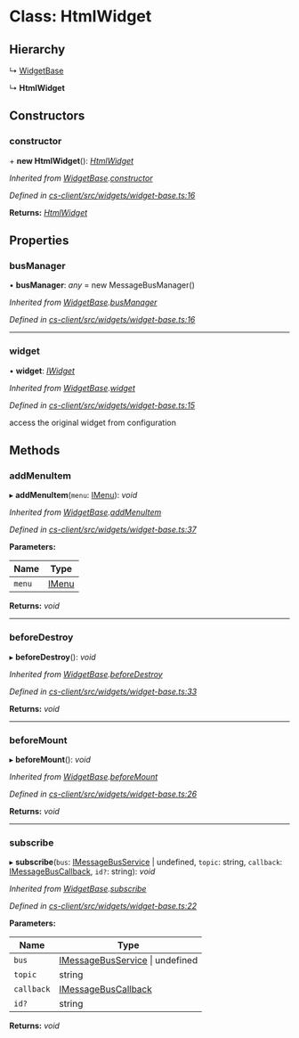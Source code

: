 # Class: HtmlWidget

## Hierarchy

  ↳ [WidgetBase](_cs_client_src_widgets_widget_base_.widgetbase.md)

  ↳ **HtmlWidget**

## Constructors

###  constructor

\+ **new HtmlWidget**(): *[HtmlWidget](_cs_client_src_widgets_html_widget_html_widget_.htmlwidget.md)*

*Inherited from [WidgetBase](_cs_client_src_widgets_widget_base_.widgetbase.md).[constructor](_cs_client_src_widgets_widget_base_.widgetbase.md#constructor)*

*Defined in [cs-client/src/widgets/widget-base.ts:16](https://github.com/RichardHovenkamp/csnext/blob/0e0b9b29/packages/cs-client/src/widgets/widget-base.ts#L16)*

**Returns:** *[HtmlWidget](_cs_client_src_widgets_html_widget_html_widget_.htmlwidget.md)*

## Properties

###  busManager

• **busManager**: *any* =  new MessageBusManager()

*Inherited from [WidgetBase](_cs_client_src_widgets_widget_base_.widgetbase.md).[busManager](_cs_client_src_widgets_widget_base_.widgetbase.md#busmanager)*

*Defined in [cs-client/src/widgets/widget-base.ts:16](https://github.com/RichardHovenkamp/csnext/blob/0e0b9b29/packages/cs-client/src/widgets/widget-base.ts#L16)*

___

###  widget

• **widget**: *[IWidget](../interfaces/_cs_core_src_widget_widget_.iwidget.md)*

*Inherited from [WidgetBase](_cs_client_src_widgets_widget_base_.widgetbase.md).[widget](_cs_client_src_widgets_widget_base_.widgetbase.md#widget)*

*Defined in [cs-client/src/widgets/widget-base.ts:15](https://github.com/RichardHovenkamp/csnext/blob/0e0b9b29/packages/cs-client/src/widgets/widget-base.ts#L15)*

access the original widget from configuration

## Methods

###  addMenuItem

▸ **addMenuItem**(`menu`: [IMenu](../interfaces/_cs_core_src_interactions_menu_.imenu.md)): *void*

*Inherited from [WidgetBase](_cs_client_src_widgets_widget_base_.widgetbase.md).[addMenuItem](_cs_client_src_widgets_widget_base_.widgetbase.md#addmenuitem)*

*Defined in [cs-client/src/widgets/widget-base.ts:37](https://github.com/RichardHovenkamp/csnext/blob/0e0b9b29/packages/cs-client/src/widgets/widget-base.ts#L37)*

**Parameters:**

Name | Type |
------ | ------ |
`menu` | [IMenu](../interfaces/_cs_core_src_interactions_menu_.imenu.md) |

**Returns:** *void*

___

###  beforeDestroy

▸ **beforeDestroy**(): *void*

*Inherited from [WidgetBase](_cs_client_src_widgets_widget_base_.widgetbase.md).[beforeDestroy](_cs_client_src_widgets_widget_base_.widgetbase.md#beforedestroy)*

*Defined in [cs-client/src/widgets/widget-base.ts:33](https://github.com/RichardHovenkamp/csnext/blob/0e0b9b29/packages/cs-client/src/widgets/widget-base.ts#L33)*

**Returns:** *void*

___

###  beforeMount

▸ **beforeMount**(): *void*

*Inherited from [WidgetBase](_cs_client_src_widgets_widget_base_.widgetbase.md).[beforeMount](_cs_client_src_widgets_widget_base_.widgetbase.md#beforemount)*

*Defined in [cs-client/src/widgets/widget-base.ts:26](https://github.com/RichardHovenkamp/csnext/blob/0e0b9b29/packages/cs-client/src/widgets/widget-base.ts#L26)*

**Returns:** *void*

___

###  subscribe

▸ **subscribe**(`bus`: [IMessageBusService](../interfaces/_cs_core_src_utils_message_bus_message_bus_service_.imessagebusservice.md) | undefined, `topic`: string, `callback`: [IMessageBusCallback](../interfaces/_cs_core_src_utils_message_bus_message_bus_handle_.imessagebuscallback.md), `id?`: string): *void*

*Inherited from [WidgetBase](_cs_client_src_widgets_widget_base_.widgetbase.md).[subscribe](_cs_client_src_widgets_widget_base_.widgetbase.md#subscribe)*

*Defined in [cs-client/src/widgets/widget-base.ts:22](https://github.com/RichardHovenkamp/csnext/blob/0e0b9b29/packages/cs-client/src/widgets/widget-base.ts#L22)*

**Parameters:**

Name | Type |
------ | ------ |
`bus` | [IMessageBusService](../interfaces/_cs_core_src_utils_message_bus_message_bus_service_.imessagebusservice.md) &#124; undefined |
`topic` | string |
`callback` | [IMessageBusCallback](../interfaces/_cs_core_src_utils_message_bus_message_bus_handle_.imessagebuscallback.md) |
`id?` | string |

**Returns:** *void*

